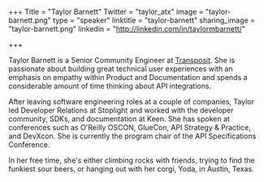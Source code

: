 +++
Title = "Taylor Barnett"
Twitter = "taylor_atx"
image = "taylor-barnett.png"
type = "speaker"
linktitle = "taylor-barnett"
sharing_image = "taylor-barnett.png"
linkedin = "http://linkedin.com/in/taylormbarnett/"

+++

Taylor Barnett is a Senior Community Engineer at <a href="https://www.transposit.com/">Transposit</a>. She is passionate about building great technical user experiences with an emphasis on empathy within Product and Documentation and spends a considerable amount of time thinking about API integrations.

After leaving software engineering roles at a couple of companies, Taylor led Developer Relations at Stoplight and worked with the developer community, SDKs, and documentation at Keen. She has spoken at conferences such as O'Reilly OSCON, GlueCon, API Strategy & Practice, and DevXcon. She is currently the program chair of the API Specifications Conference.

In her free time, she's either climbing rocks with friends, trying to find the funkiest sour beers, or hanging out with her corgi, Yoda, in Austin, Texas.
